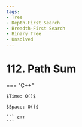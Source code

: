 ```yaml
---
tags:
- Tree
- Depth-First Search
- Breadth-First Search
- Binary Tree
- Unsolved
---
```



# 112. Path Sum

=== "C++"

    $Time: O()$

    $Space: O()$

    ``` c++
    ```